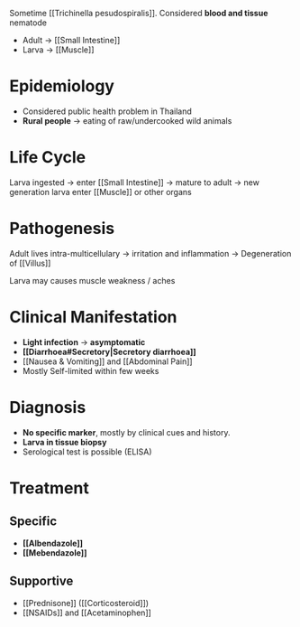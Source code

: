Sometime [[Trichinella pesudospiralis]]. Considered **blood and tissue** nematode
- Adult -> [[Small Intestine]]
- Larva -> [[Muscle]]

# Epidemiology
- Considered public health problem in Thailand
- **Rural people** -> eating of raw/undercooked wild animals

# Life Cycle
Larva ingested -> enter [[Small Intestine]] -> mature to adult -> new generation larva enter [[Muscle]] or other organs

# Pathogenesis
Adult lives intra-multicellulary -> irritation and inflammation -> Degeneration of [[Villus]]

Larva may causes muscle weakness / aches

# Clinical Manifestation
- **Light infection** -> **asymptomatic**
- **[[Diarrhoea#Secretory|Secretory diarrhoea]]**
- [[Nausea & Vomiting]] and [[Abdominal Pain]]
- Mostly Self-limited within few weeks

# Diagnosis
- **No specific marker**, mostly by clinical cues and history.
- **Larva in tissue biopsy**
- Serological test is possible (ELISA)

# Treatment
## Specific
- **[[Albendazole]]**
- **[[Mebendazole]]**

## Supportive
- [[Prednisone]] ([[Corticosteroid]])
- [[NSAIDs]] and [[Acetaminophen]]